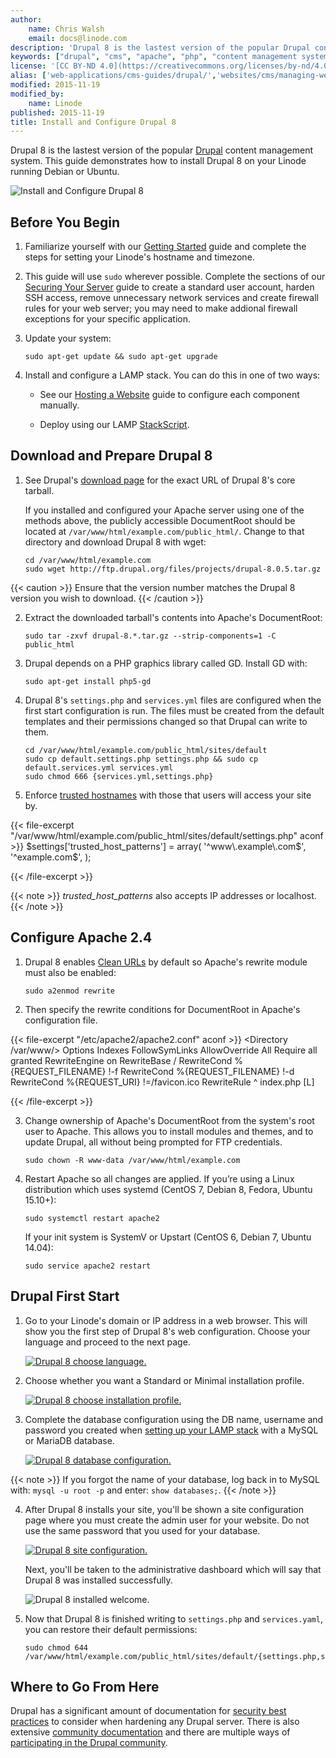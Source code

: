 ```yaml
---
author:
    name: Chris Walsh
    email: docs@linode.com
description: 'Drupal 8 is the lastest version of the popular Drupal content management system. This guide will show you how to install, configure, and optimize the Drupal CMS on your Linode so you can begin developing your own websites.'
keywords: ["drupal", "cms", "apache", "php", "content management system", "drupal 8"]
license: '[CC BY-ND 4.0](https://creativecommons.org/licenses/by-nd/4.0)'
alias: ['web-applications/cms-guides/drupal/','websites/cms/managing-web-content-with-drupal-8-beta/']
modified: 2015-11-19
modified_by:
    name: Linode
published: 2015-11-19
title: Install and Configure Drupal 8
---
```


Drupal 8 is the lastest version of the popular [Drupal](https://www.drupal.org/) content management system. This guide demonstrates how to install Drupal 8 on your Linode running Debian or Ubuntu.

![Install and Configure Drupal 8](/docs/assets/install-and-configure-drupal-8.png)

## Before You Begin

1.  Familiarize yourself with our [Getting Started](/docs/getting-started) guide and complete the steps for setting your Linode's hostname and timezone.

2.  This guide will use `sudo` wherever possible. Complete the sections of our [Securing Your Server](/docs/security/securing-your-server) guide to create a standard user account, harden SSH access, remove unnecessary network services and create firewall rules for your web server; you may need to make addional firewall exceptions for your specific application.

3.  Update your system:

        sudo apt-get update && sudo apt-get upgrade

4.  Install and configure a LAMP stack. You can do this in one of two ways:

    *  See our [Hosting a Website](/docs/websites/hosting-a-website) guide to configure each component manually.

    *  Deploy using our LAMP [StackScript](/docs/platform/stackscripts).

## Download and Prepare Drupal 8

1.  See Drupal's [download page](https://www.drupal.org/project/drupal) for the exact URL of Drupal 8's core tarball.

    If you installed and configured your Apache server using one of the methods above, the publicly accessible DocumentRoot should be located at `/var/www/html/example.com/public_html/`. Change to that directory and download Drupal 8 with wget:

        cd /var/www/html/example.com
        sudo wget http://ftp.drupal.org/files/projects/drupal-8.0.5.tar.gz

{{< caution >}}
Ensure that the version number matches the Drupal 8 version you wish to download.
{{< /caution >}}

2.  Extract the downloaded tarball's contents into Apache's DocumentRoot:

        sudo tar -zxvf drupal-8.*.tar.gz --strip-components=1 -C public_html

3.  Drupal depends on a PHP graphics library called GD. Install GD with:

        sudo apt-get install php5-gd

4.  Drupal 8's `settings.php` and `services.yml` files are configured when the first start configuration is run. The files must be created from the default templates and their permissions changed so that Drupal can write to them.

        cd /var/www/html/example.com/public_html/sites/default
        sudo cp default.settings.php settings.php && sudo cp default.services.yml services.yml
        sudo chmod 666 {services.yml,settings.php}

5.  Enforce [trusted hostnames](https://www.drupal.org/node/2410395) with those that users will access your site by.

{{< file-excerpt "/var/www/html/example.com/public_html/sites/default/settings.php" aconf >}}
$settings['trusted_host_patterns'] = array(
  '^www\.example\.com$',
  '^example\.com$',
  );

{{< /file-excerpt >}}


{{< note >}}
*trusted_host_patterns* also accepts IP addresses or localhost.
{{< /note >}}

## Configure Apache 2.4

1.  Drupal 8 enables [Clean URLs](https://www.drupal.org/getting-started/clean-urls) by default so Apache's rewrite module must also be enabled:

        sudo a2enmod rewrite

2.  Then specify the rewrite conditions for DocumentRoot in Apache's configuration file.

{{< file-excerpt "/etc/apache2/apache2.conf" aconf >}}
<Directory /var/www/>
Options Indexes FollowSymLinks
AllowOverride All
Require all granted
  RewriteEngine on
    RewriteBase /
    RewriteCond %{REQUEST_FILENAME} !-f
    RewriteCond %{REQUEST_FILENAME} !-d
    RewriteCond %{REQUEST_URI} !=/favicon.ico
    RewriteRule ^ index.php [L]
</Directory>

{{< /file-excerpt >}}


3.  Change ownership of Apache's DocumentRoot from the system's root user to Apache. This allows you to install modules and themes, and to update Drupal, all without being prompted for FTP credentials.

        sudo chown -R www-data /var/www/html/example.com

4.  Restart Apache so all changes are applied. If you’re using a Linux distribution which uses systemd (CentOS 7, Debian 8, Fedora, Ubuntu 15.10+):

        sudo systemctl restart apache2

    If your init system is SystemV or Upstart (CentOS 6, Debian 7, Ubuntu 14.04):

        sudo service apache2 restart

## Drupal First Start

1.  Go to your Linode's domain or IP address in a web browser. This will show you the first step of Drupal 8's web configuration. Choose your language and proceed to the next page.

    [![Drupal 8 choose language.](/docs/assets/drupal-choose-language-small.png)](/docs/assets/drupal-choose-language.png)

2.  Choose whether you want a Standard or Minimal installation profile.

    [![Drupal 8 choose installation profile.](/docs/assets/drupal-choose-installation-profile-small.png)](/docs/assets/drupal-choose-installation-profile.png)

3.  Complete the database configuration using the DB name, username and password you created when [setting up your LAMP stack](/docs/websites/hosting-a-website#create-a-database) with a MySQL or MariaDB database.

    [![Drupal 8 database configuration.](/docs/assets/drupal-database-configuration-small.png)](/docs/assets/drupal-database-configuration.png)

{{< note >}}
If you forgot the name of your database, log back in to MySQL with: `mysql -u root -p` and enter: `show databases;`.
{{< /note >}}

4.  After Drupal 8 installs your site, you'll be shown a site configuration page where you must create the admin user for your website. Do not use the same password that you used for your database.

    [![Drupal 8 site configuration.](/docs/assets/drupal-site-configuration-small.png)](/docs/assets/drupal-site-configuration.png)

    Next, you'll be taken to the administrative dashboard which will say that Drupal 8 was installed successfully.

    ![Drupal 8 installed welcome.](/docs/assets/drupal-installed-welcome.png)

5.  Now that Drupal 8 is finished writing to `settings.php` and `services.yaml`, you can restore their default permissions:

        sudo chmod 644 /var/www/html/example.com/public_html/sites/default/{settings.php,services.yml}

## Where to Go From Here

Drupal has a significant amount of documentation for [security best practices](https://www.drupal.org/security/secure-configuration) to consider when hardening any Drupal server. There is also extensive [community documentation](https://www.drupal.org/documentation) and there are multiple ways of [participating in the Drupal community](https://www.drupal.org/community).
